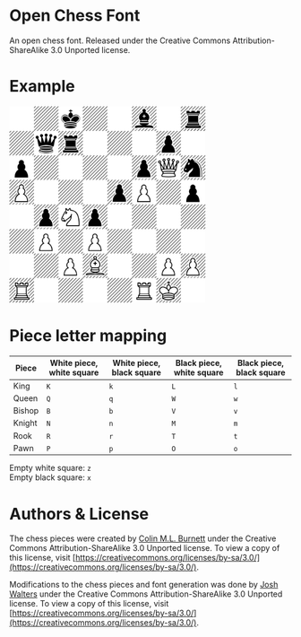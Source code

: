 # Open Chess Font

An open chess font. Released under the Creative Commons Attribution-ShareAlike 3.0 Unported license.

# Example

<img src="https://raw.githubusercontent.com/joshwalters/open-chess-font/master/example_board.png" width="350">

# Piece letter mapping

| Piece | White piece, white square | White piece, black square | Black piece, white square | Black piece, black square |
|---|---|---|---|---|
| King | `K` | `k` | `L` | `l` |
| Queen | `Q` | `q` | `W` | `w` |
| Bishop | `B` | `b` | `V` | `v` |
| Knight | `N` | `n` | `M` | `m` |
| Rook | `R` | `r` | `T` | `t` |
| Pawn | `P` | `p` | `O` | `o` |

Empty white square: `z`  
Empty black square: `x`

# Authors & License

The chess pieces were created by [Colin M.L. Burnett](https://en.wikipedia.org/wiki/User:Cburnett) under the Creative Commons Attribution-ShareAlike 3.0 Unported license. To view a copy of this license, visit [https://creativecommons.org/licenses/by-sa/3.0/](https://creativecommons.org/licenses/by-sa/3.0/).

Modifications to the chess pieces and font generation was done by [Josh Walters](http://joshwalters.com) under the Creative Commons Attribution-ShareAlike 3.0 Unported license. To view a copy of this license, visit [https://creativecommons.org/licenses/by-sa/3.0/](https://creativecommons.org/licenses/by-sa/3.0/).
